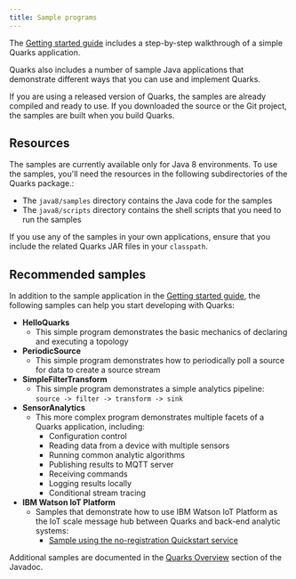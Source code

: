 ```yaml
---
title: Sample programs
---
```


The [Getting started guide](quarks-getting-started) includes a step-by-step walkthrough of a simple Quarks application.

Quarks also includes a number of sample Java applications that demonstrate different ways that you can use and implement Quarks.

If you are using a released version of Quarks, the samples are already compiled and ready to use. If you downloaded the source or the Git project, the samples are built when you build Quarks.

## Resources

The samples are currently available only for Java 8 environments. To use the samples, you'll need the resources in the following subdirectories of the Quarks package.:

* The `java8/samples` directory contains the Java code for the samples
* The `java8/scripts` directory contains the shell scripts that you need to run the samples

If you use any of the samples in your own applications, ensure that you include the related Quarks JAR files in your `classpath`.

## Recommended samples

In addition to the sample application in the [Getting started guide](quarks-getting-started), the following samples can help you start developing with Quarks:

* **HelloQuarks**
  - This simple program demonstrates the basic mechanics of declaring and executing a topology
* **PeriodicSource**
  - This simple program demonstrates how to periodically poll a source for data to create a source stream
* **SimpleFilterTransform**
  - This simple program demonstrates a simple analytics pipeline: `source -> filter -> transform -> sink`
* **SensorAnalytics**
  - This more complex program demonstrates multiple facets of a Quarks application, including:
      * Configuration control
      * Reading data from a device with multiple sensors
      * Running common analytic algorithms
      * Publishing results to MQTT server
      * Receiving commands
      * Logging results locally
      * Conditional stream tracing
* **IBM Watson IoT Platform**
  - Samples that demonstrate how to use IBM Watson IoT Platform as the IoT scale message hub between Quarks and back-end analytic systems:
      * [Sample using the no-registration Quickstart service](quickstart)

Additional samples are documented in the [Quarks Overview](http://quarks-edge.github.io/quarks/docs/javadoc/overview-summary.html#overview.description) section of the Javadoc.

